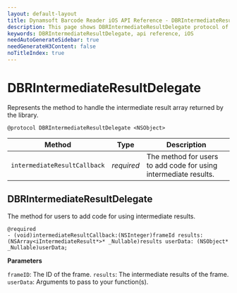 ```yaml
---
layout: default-layout
title: Dynamsoft Barcode Reader iOS API Reference - DBRIntermediateResultDelegate
description: This page shows DBRIntermediateResultDelegate protocol of Dynamsoft Barcode Reader for iOS SDK.
keywords: DBRIntermediateResultDelegate, api reference, iOS
needAutoGenerateSidebar: true
needGenerateH3Content: false
noTitleIndex: true
---
```


# DBRIntermediateResultDelegate

Represents the method to handle the intermediate result array returned by the library.

```objc
@protocol DBRIntermediateResultDelegate <NSObject>
```

| Method | Type | Description |
| ------ | ---- | ----------- |
| `intermediateResultCallback` | *required* | The method for users to add code for using intermediate results. |

## DBRIntermediateResultDelegate

The method for users to add code for using intermediate results.

```objc
@required
- (void)intermediateResultCallback:(NSInteger)frameId results:(NSArray<iIntermediateResult*>* _Nullable)results userData: (NSObject* _Nullable)userData;
```

**Parameters**

`frameID`: The ID of the frame.
`results`: The intermediate results of the frame.
`userData`: Arguments to pass to your function(s).
